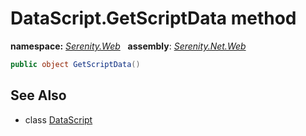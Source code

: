 # DataScript.GetScriptData method
**namespace:** *[Serenity.Web](../../README.md#serenity.web-namespace)*   **assembly**: *[Serenity.Net.Web](../../README.md)*

```csharp
public object GetScriptData()
```

## See Also

* class [DataScript](../DataScript.md)
